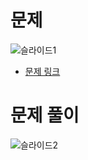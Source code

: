 # 문제
![슬라이드1](https://github.com/user-attachments/assets/c0851bb1-6466-432a-a6cf-2ee410eebd81)
- [문제 링크](https://school.programmers.co.kr/learn/courses/30/lessons/87377)
# 문제 풀이
![슬라이드2](https://github.com/user-attachments/assets/17ab45aa-e5e9-463f-bb3f-bf13a60f8fba)
